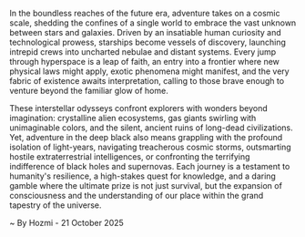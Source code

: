 
In the boundless reaches of the future era, adventure takes on a cosmic scale, shedding the confines of a single world to embrace the vast unknown between stars and galaxies. Driven by an insatiable human curiosity and technological prowess, starships become vessels of discovery, launching intrepid crews into uncharted nebulae and distant systems. Every jump through hyperspace is a leap of faith, an entry into a frontier where new physical laws might apply, exotic phenomena might manifest, and the very fabric of existence awaits interpretation, calling to those brave enough to venture beyond the familiar glow of home.

These interstellar odysseys confront explorers with wonders beyond imagination: crystalline alien ecosystems, gas giants swirling with unimaginable colors, and the silent, ancient ruins of long-dead civilizations. Yet, adventure in the deep black also means grappling with the profound isolation of light-years, navigating treacherous cosmic storms, outsmarting hostile extraterrestrial intelligences, or confronting the terrifying indifference of black holes and supernovas. Each journey is a testament to humanity's resilience, a high-stakes quest for knowledge, and a daring gamble where the ultimate prize is not just survival, but the expansion of consciousness and the understanding of our place within the grand tapestry of the universe.

~ By Hozmi - 21 October 2025

